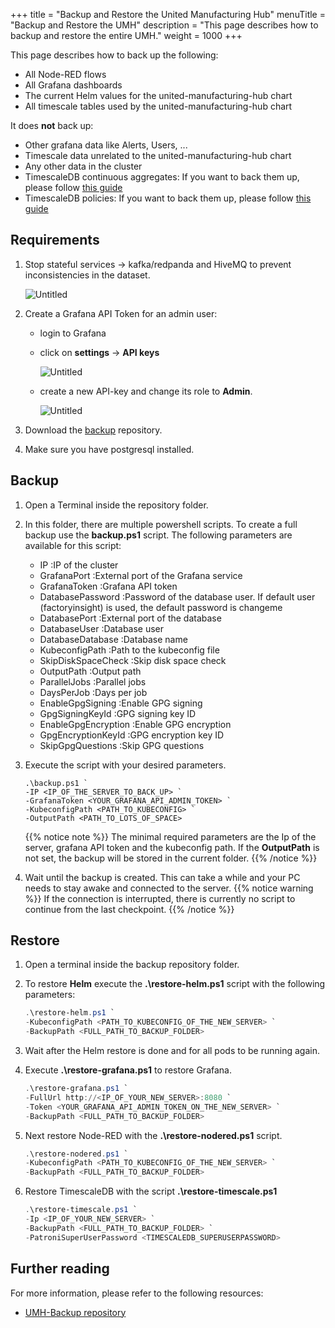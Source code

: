 +++
title = "Backup and Restore the United Manufacturing Hub"
menuTitle = "Backup and Restore the UMH"
description = "This page describes how to backup and restore the entire UMH."
weight = 1000
+++

This page describes how to back up the following:
 - All Node-RED flows
 - All Grafana dashboards
 - The current Helm values for the united-manufacturing-hub chart
 - All timescale tables used by the united-manufacturing-hub chart

It does **not** back up:
 - Other grafana data like Alerts, Users, ...
 - Timescale data unrelated to the united-manufacturing-hub chart 
 - Any other data in the cluster 
 - TimescaleDB continuous aggregates: If you want to back them up, please follow [this guide](https://docs.timescale.com/self-hosted/latest/migration/schema-then-data/#recreate-continuous-aggregates)
 - TimescaleDB policies: If you want to back them up, please follow [this guide](https://docs.timescale.com/self-hosted/latest/migration/schema-then-data/#recreate-policies)
    

## Requirements

1. Stop stateful services -> kafka/redpanda and HiveMQ to prevent inconsistencies in the dataset.

   ![Untitled](/images/production-guide/backup_recovery/backup-entire-umh/lensStopStatefulServices.png?width=75%)
2. Create a Grafana API Token for an admin user:
   - login to Grafana
   - click on **settings** -> **API keys**
   
     ![Untitled](/images/production-guide/backup_recovery/backup-entire-umh/grafanaSettingsApiKey.png?)
   - create a new API-key and change its role to **Admin**.
   
     ![Untitled](/images/production-guide/backup_recovery/backup-entire-umh/ApiKeycahngeRole.png?)
   
3. Download the [backup](https://github.com/united-manufacturing-hub/backup) repository. 
4. Make sure you have postgresql installed.



## Backup

1. Open a Terminal inside the repository folder.
2. In this folder, there are multiple powershell scripts. To create a full backup use the **backup.ps1** script. 
   The following parameters are available for this script:
   - IP <String> :IP of the cluster
   - GrafanaPort <String> :External port of the Grafana service
   - GrafanaToken <String> :Grafana API token
   - DatabasePassword <String> :Password of the database user. If default user (factoryinsight) is used, the default password is changeme
   - DatabasePort <Int32> :External port of the database
   - DatabaseUser <String> :Database user
   - DatabaseDatabase <String> :Database name
   - KubeconfigPath <String> :Path to the kubeconfig file
   - SkipDiskSpaceCheck <Boolean> :Skip disk space check
   - OutputPath <String> :Output path
   - ParallelJobs <Int32> :Parallel jobs
   - DaysPerJob <Int32> :Days per job
   - EnableGpgSigning <Boolean> :Enable GPG signing
   - GpgSigningKeyId <String> :GPG signing key ID
   - EnableGpgEncryption <Boolean> :Enable GPG encryption
   - GpgEncryptionKeyId <String> :GPG encryption key ID
   - SkipGpgQuestions <Boolean> :Skip GPG questions
3. Execute the script with your desired parameters.

   ```
   .\backup.ps1 `
   -IP <IP_OF_THE_SERVER_TO_BACK_UP> `
   -GrafanaToken <YOUR_GRAFANA_API_ADMIN_TOKEN> `
   -KubeconfigPath <PATH_TO_KUBECONFIG> `
   -OutputPath <PATH_TO_LOTS_OF_SPACE>
   ```
   {{% notice note %}}
   The minimal required parameters are the Ip of the server, grafana API token and the kubeconfig path.
   If the **OutputPath** is not set, the backup will be stored in the current folder.
   {{% /notice %}}

4. Wait until the backup is created. This can take a while and your PC needs to stay awake and connected to the server.
   {{% notice warning %}}
   If the connection is interrupted, there is currently no script to continue from the last checkpoint.
   {{% /notice %}}

## Restore

1. Open a terminal inside the backup repository folder.
2. To restore **Helm** execute the **.\restore-helm.ps1** script with the following parameters:

   ```powershell
   .\restore-helm.ps1 `
   -KubeconfigPath <PATH_TO_KUBECONFIG_OF_THE_NEW_SERVER> `
   -BackupPath <FULL_PATH_TO_BACKUP_FOLDER>
   ```
3. Wait after the Helm restore is done and for all pods to be running again.
4. Execute **.\restore-grafana.ps1** to restore Grafana.
   
   ````powershell
   .\restore-grafana.ps1 `
   -FullUrl http://<IP_OF_YOUR_NEW_SERVER>:8080 `
   -Token <YOUR_GRAFANA_API_ADMIN_TOKEN_ON_THE_NEW_SERVER> `
   -BackupPath <FULL_PATH_TO_BACKUP_FOLDER>
   ````
   
5. Next restore Node-RED with the **.\restore-nodered.ps1** script.

   ````powershell
   .\restore-nodered.ps1 `
   -KubeconfigPath <PATH_TO_KUBECONFIG_OF_THE_NEW_SERVER> `
   -BackupPath <FULL_PATH_TO_BACKUP_FOLDER>
   ````
   
6. Restore TimescaleDB with the script **.\restore-timescale.ps1**

   ````powershell
   .\restore-timescale.ps1 `
   -Ip <IP_OF_YOUR_NEW_SERVER> `
   -BackupPath <FULL_PATH_TO_BACKUP_FOLDER> `
   -PatroniSuperUserPassword <TIMESCALEDB_SUPERUSERPASSWORD>
   ````

## Further reading

For more information, please refer to the following resources:

- [UMH-Backup repository](https://github.com/united-manufacturing-hub/backup)
